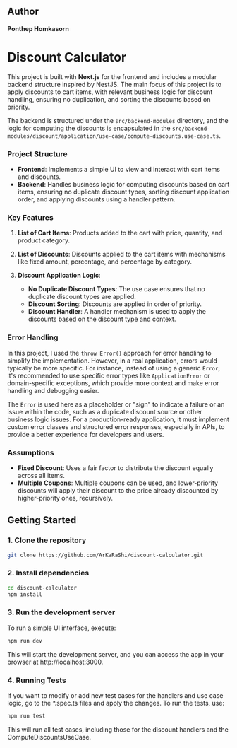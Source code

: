## Author

**Ponthep Homkasorn**

# Discount Calculator

This project is built with **Next.js** for the frontend and includes a modular backend structure inspired by NestJS. The main focus of this project is to apply discounts to cart items, with relevant business logic for discount handling, ensuring no duplication, and sorting the discounts based on priority.

The backend is structured under the `src/backend-modules` directory, and the logic for computing the discounts is encapsulated in the `src/backend-modules/discount/application/use-case/compute-discounts.use-case.ts`.

### Project Structure

-   **Frontend**: Implements a simple UI to view and interact with cart items and discounts.
-   **Backend**: Handles business logic for computing discounts based on cart items, ensuring no duplicate discount types, sorting discount application order, and applying discounts using a handler pattern.

### Key Features

1. **List of Cart Items**: Products added to the cart with price, quantity, and product category.
2. **List of Discounts**: Discounts applied to the cart items with mechanisms like fixed amount, percentage, and percentage by category.
3. **Discount Application Logic**:

    - **No Duplicate Discount Types**: The use case ensures that no duplicate discount types are applied.
    - **Discount Sorting**: Discounts are applied in order of priority.
    - **Discount Handler**: A handler mechanism is used to apply the discounts based on the discount type and context.

### Error Handling

In this project, I used the `throw Error()` approach for error handling to simplify the implementation. However, in a real application, errors would typically be more specific. For instance, instead of using a generic `Error`, it's recommended to use specific error types like `ApplicationError` or domain-specific exceptions, which provide more context and make error handling and debugging easier.

The `Error` is used here as a placeholder or "sign" to indicate a failure or an issue within the code, such as a duplicate discount source or other business logic issues. For a production-ready application, it must implement custom error classes and structured error responses, especially in APIs, to provide a better experience for developers and users.

### Assumptions

-   **Fixed Discount**: Uses a fair factor to distribute the discount equally across all items.
-   **Multiple Coupons**: Multiple coupons can be used, and lower-priority discounts will apply their discount to the price already discounted by higher-priority ones, recursively.

## Getting Started

### 1. Clone the repository

```bash
git clone https://github.com/ArKaRaShi/discount-calculator.git
```

### 2. Install dependencies

```bash
cd discount-calculator
npm install
```

### 3. Run the development server

To run a simple UI interface, execute:

```bash
npm run dev
```

This will start the development server, and you can access the app in your browser at http://localhost:3000.

### 4. Running Tests

If you want to modify or add new test cases for the handlers and use case logic, go to the \*.spec.ts files and apply the changes. To run the tests, use:

```bash
npm run test
```

This will run all test cases, including those for the discount handlers and the ComputeDiscountsUseCase.

